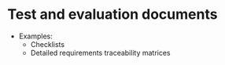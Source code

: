 # Test and evaluation documents

- Examples:
  - Checklists
  - Detailed requirements traceability matrices
